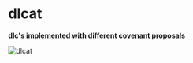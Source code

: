 # dlcat

**dlc's implemented with different [covenant proposals](https://covenants.info/use-cases/dlcs/)**

![dlcat](./dlcat.jpg)
